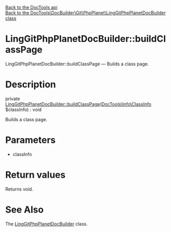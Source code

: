 [Back to the DocTools api](https://github.com/lingtalfi/DocTools/blob/master/doc/api/DocTools.md)<br>
[Back to the DocTools\DocBuilder\Git\PhpPlanet\LingGitPhpPlanetDocBuilder class](https://github.com/lingtalfi/DocTools/blob/master/doc/api/DocTools/DocBuilder/Git/PhpPlanet/LingGitPhpPlanetDocBuilder.md)


LingGitPhpPlanetDocBuilder::buildClassPage
================



LingGitPhpPlanetDocBuilder::buildClassPage — Builds a class page.




Description
================


private [LingGitPhpPlanetDocBuilder::buildClassPage](https://github.com/lingtalfi/DocTools/blob/master/doc/api/DocTools/DocBuilder/Git/PhpPlanet/LingGitPhpPlanetDocBuilder/buildClassPage.md)([DocTools\Info\ClassInfo](https://github.com/lingtalfi/DocTools/blob/master/doc/api/DocTools/Info/ClassInfo.md) $classInfo) : void




Builds a class page.




Parameters
================


- classInfo

    


Return values
================

Returns void.







See Also
================

The [LingGitPhpPlanetDocBuilder](https://github.com/lingtalfi/DocTools/blob/master/doc/api/DocTools/DocBuilder/Git/PhpPlanet/LingGitPhpPlanetDocBuilder.md) class.
